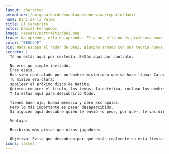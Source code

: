 ```yaml
---
layout: character
permalink: /amigasalbordedeunataquedenervios/reparto/dani/
name: Dani de la Palma
title: El Cerebrito
actor: Daniel Fernández
image: /assets/portraits/dani.png
frase: No aprende, ella no aprende. Ella no, ella no es profesora como otras.
color: "#EDCC4F"
bio: Nada escapa al radar de Dani, siempre armado con una teoría nueva o una sospecha pendiente. Docente en la vida y detective en tiempo libre, le fascinan los pequeños detalles y no puede evitar escrutar las motivaciones ajenas, sobre todo cuando presiente una historia oculta tras cada pareja de baile o cada brindis. Natita es la clave de algún gran enigma que aún no ha logrado descifrar.
secreto: |
  Tú no estás aquí por cortesía. Estás aquí por contrato.

  No eres un simple invitado.
  Eres espía.
  Has sido contratado por un hombre misterioso que se hace llamar Caracazador, nadie sabe bien quién es, pero paga bien.
  Tu misión era clara:
  spoilear el próximo disco de Natita.
  Quieren conocer el título, los temas, la estética, incluso los nombres de los colaboradores antes de que ella lo anuncie.
  Y tú estás aquí para descubrirlo todo.

  Tienes buen ojo, buena memoria y cero escrúpulos.
  Pero lo más importante es pasar desapercibido.
  Si alguien aquí descubre quién te envió —o peor, por qué—, te vas directo a la cárcel. Por suerte ser tan cotilla trae consigo una serie de ventajas ahora que la fiesta ha dado un giro a lo trágico.

  Ventaja:

  Recibirás más pistas que otros jugadores.

  Objetivo: Evita que descubran por qué estás realmente en esta fiesta
icons: carcel
---
```

